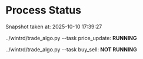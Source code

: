 # Process Status

Snapshot taken at: 2025-10-10 17:39:27

../wintrd/trade_algo.py --task price_update: **RUNNING**

../wintrd/trade_algo.py --task buy_sell: **NOT RUNNING**

